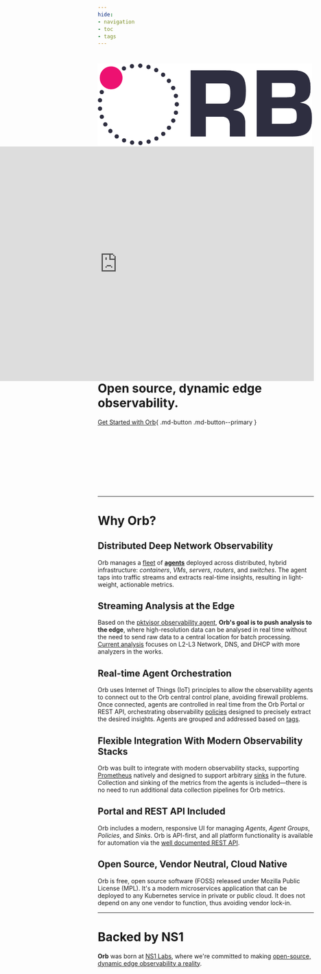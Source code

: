 ```yaml
---
hide:
- navigation
- toc
- tags
---
```

<h1></h1>
<img src="img/ORB-logo-black@3x.png" alt="Orb" width="500"/>


<iframe align="right" width="918" height="546" src="https://www.youtube.com/embed/XzpSckJzxxs" title="YouTube video player" frameborder="0" allow="accelerometer; autoplay; clipboard-write; encrypted-media; gyroscope; picture-in-picture" allowfullscreen></iframe>

# Open source, dynamic edge observability.

[Get Started with Orb](install/){ .md-button .md-button--primary }

<br> <br> <br> <br>
<br> <br> <br> <br>

***

# Why Orb?

## Distributed Deep Network Observability
Orb manages a [fleet](about/#fleet) of **[agents](about/#agent)** deployed across distributed, hybrid infrastructure: *containers*, *VMs*, *servers*, *routers*, and *switches*. 
The agent taps into traffic streams and extracts real-time insights, resulting in light-weight, actionable metrics.

## Streaming Analysis at the Edge
Based on the [pktvisor observability agent](https://pktvisor.dev), **Orb's goal is to push analysis to the edge**, where high-resolution data can be analysed in real time without the need to send raw data to a central location for batch processing. [Current analysis](https://github.com/ns1labs/pktvisor/wiki/Current-Metrics) focuses on L2-L3 Network, DNS, and DHCP with more analyzers in the works.

## Real-time Agent Orchestration
Orb uses Internet of Things (IoT) principles to allow the observability agents to connect out to the Orb central control plane, avoiding firewall problems. Once connected, agents are controlled in real time from the Orb Portal or REST API, orchestrating observability [policies](about/#policies) designed to precisely extract the desired insights. Agents are grouped and addressed based on [tags](about/#agent-group).

## Flexible Integration With Modern Observability Stacks
Orb was built to integrate with modern observability stacks, supporting [Prometheus](https://prometheus.io/) natively and
designed to support arbitrary [sinks](about/#sinks) in the future. Collection and sinking of the metrics from the agents
is included—there is no need to run additional data collection pipelines for Orb metrics.

## Portal and REST API Included
Orb includes a modern, responsive UI for managing *Agents*, *Agent Groups*, *Policies*, and *Sinks*. Orb is API-first, and all platform functionality is available for automation via the [well documented REST API](docs/#working-with-api-docs).

## Open Source, Vendor Neutral, Cloud Native
Orb is free, open source software (FOSS) released under Mozilla Public License (MPL). It's a modern microservices application that can be deployed to any Kubernetes service in private or public cloud. It does not depend on any one vendor to function, thus avoiding vendor lock-in.

***

# Backed by NS1
**Orb** was born at [NS1 Labs](https://ns1.com/labs), where we're committed to making [open-source, dynamic edge observability a reality](https://ns1.com/blog/orb-a-new-paradigm-for-dynamic-edge-observability).

